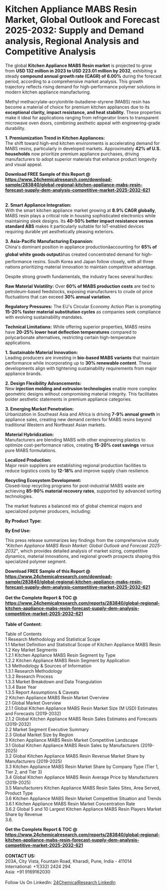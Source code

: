 <h1>Kitchen Appliance MABS Resin Market, Global Outlook and Forecast 2025-2032: Supply and Demand analysis, Regional Analysis and Competitive Analysis</h1><p>The global <strong>Kitchen Appliance MABS Resin market</strong> is projected to grow from <strong>USD 132 million in 2023 to USD 223.01 million by 2032</strong>, exhibiting a steady <strong>compound annual growth rate (CAGR) of 6.00%</strong> during the forecast period, according to a comprehensive market analysis. This growth trajectory reflects rising demand for high-performance polymer solutions in modern kitchen appliance manufacturing.</p><p>Methyl methacrylate-acrylonitrile-butadiene-styrene (MABS) resin has become a material of choice for premium kitchen appliances due to its <strong>exceptional clarity, impact resistance, and heat stability</strong>. These properties make it ideal for applications ranging from refrigerator liners to transparent microwave oven doors, combining aesthetic appeal with engineering-grade durability.</p><p><strong>1. Premiumization Trend in Kitchen Appliances:</strong><br>
The shift toward high-end kitchen environments is accelerating demand for MABS resins, particularly in developed markets. Approximately <strong>42% of U.S. households</strong> now prioritize premium appliance purchases, driving manufacturers to adopt superior materials that enhance product longevity and visual appeal.</p><div><b>Download FREE Sample of this Report @ 
            <a href="https://www.24chemicalresearch.com/download-sample/283840/global-regional-kitchen-appliance-mabs-resin-forecast-supply-dem-analysis-competitive-market-2025-2032-621">
            https://www.24chemicalresearch.com/download-sample/283840/global-regional-kitchen-appliance-mabs-resin-forecast-supply-dem-analysis-competitive-market-2025-2032-621</a></b></div><br><p><strong>2. Smart Appliance Integration:</strong><br>
With the smart kitchen appliance market growing at <strong>8.9% CAGR globally</strong>, MABS resin plays a critical role in housing sophisticated electronics while maintaining sleek designs. Its <strong>40-50% better impact resistance versus standard ABS</strong> makes it particularly suitable for IoT-enabled devices requiring durable yet aesthetically pleasing exteriors.</p><p><strong>3. Asia-Pacific Manufacturing Expansion:</strong><br>
China's dominant position in appliance productionâaccounting for <strong>65% of global white goods output</strong>âhas created concentrated demand for high-performance resins. South Korea and Japan follow closely, with all three nations prioritizing material innovation to maintain competitive advantage.</p><p>Despite strong growth fundamentals, the industry faces several hurdles:</p><p><strong>Raw Material Volatility:</strong> Over <strong>60% of MABS production costs</strong> are tied to petroleum-based feedstocks, exposing manufacturers to crude oil price fluctuations that can exceed <strong>30% annual variation</strong>.</p><p><strong>Regulatory Pressures:</strong> The EU's Circular Economy Action Plan is prompting <strong>15-20% faster material substitution cycles</strong> as companies seek compliance with evolving sustainability mandates.</p><p><strong>Technical Limitations:</strong> While offering superior properties, MABS resins have <strong>20-25% lower heat deflection temperatures</strong> compared to polycarbonate alternatives, restricting certain high-temperature applications.</p><p><strong>1. Sustainable Material Innovation:</strong><br>
Leading producers are investing in <strong>bio-based MABS variants</strong> that maintain performance while incorporating up to <strong>30% renewable content</strong>. These developments align with tightening sustainability requirements from major appliance brands.</p><p><strong>2. Design Flexibility Advancements:</strong><br>
New <strong>injection molding and extrusion technologies</strong> enable more complex geometric designs without compromising material integrity. This facilitates bolder aesthetic statements in premium appliance categories.</p><p><strong>3. Emerging Market Penetration:</strong><br>
Urbanization in Southeast Asia and Africa is driving <strong>7-9% annual growth</strong> in appliance sales, creating new demand centers for MABS resins beyond traditional Western and Northeast Asian markets.</p><p><strong>Material Hybridization:</strong><br>
	Manufacturers are blending MABS with other engineering plastics to optimize cost-performance ratios, creating <strong>15-20% cost savings</strong> versus pure MABS formulations.</p><p><strong>Localized Production:</strong><br>
	Major resin suppliers are establishing regional production facilities to reduce logistics costs by <strong>12-18%</strong> and improve supply chain resilience.</p><p><strong>Recycling Ecosystem Development:</strong><br>
	Closed-loop recycling programs for post-industrial MABS waste are achieving <strong>85-90% material recovery rates</strong>, supported by advanced sorting technologies.</p><p>The market features a balanced mix of global chemical majors and specialized polymer producers, including:</p><p><strong>By Product Type:</strong></p><p><strong>By End Use:</strong></p><p>This press release summarizes key findings from the comprehensive study <em>"Kitchen Appliance MABS Resin Market: Global Outlook and Forecast 2025-2032"</em>, which provides detailed analysis of market sizing, competitive dynamics, material innovations, and regional growth prospects shaping this specialized polymer segment.</p><div><b>Download FREE Sample of this Report @ 
            <a href="https://www.24chemicalresearch.com/download-sample/283840/global-regional-kitchen-appliance-mabs-resin-forecast-supply-dem-analysis-competitive-market-2025-2032-621">
            https://www.24chemicalresearch.com/download-sample/283840/global-regional-kitchen-appliance-mabs-resin-forecast-supply-dem-analysis-competitive-market-2025-2032-621</a></b></div><br><div><b>Get the Complete Report & TOC @ 
            <a href="https://www.24chemicalresearch.com/reports/283840/global-regional-kitchen-appliance-mabs-resin-forecast-supply-dem-analysis-competitive-market-2025-2032-621">
            https://www.24chemicalresearch.com/reports/283840/global-regional-kitchen-appliance-mabs-resin-forecast-supply-dem-analysis-competitive-market-2025-2032-621</a></b></div><br>
            <b>Table of Content:</b><p>Table of Contents<br />
1 Research Methodology and Statistical Scope<br />
1.1 Market Definition and Statistical Scope of Kitchen Appliance MABS Resin<br />
1.2 Key Market Segments<br />
1.2.1 Kitchen Appliance MABS Resin Segment by Type<br />
1.2.2 Kitchen Appliance MABS Resin Segment by Application<br />
1.3 Methodology & Sources of Information<br />
1.3.1 Research Methodology<br />
1.3.2 Research Process<br />
1.3.3 Market Breakdown and Data Triangulation<br />
1.3.4 Base Year<br />
1.3.5 Report Assumptions & Caveats<br />
2 Kitchen Appliance MABS Resin Market Overview<br />
2.1 Global Market Overview<br />
2.1.1 Global Kitchen Appliance MABS Resin Market Size (M USD) Estimates and Forecasts (2019-2032)<br />
2.1.2 Global Kitchen Appliance MABS Resin Sales Estimates and Forecasts (2019-2032)<br />
2.2 Market Segment Executive Summary<br />
2.3 Global Market Size by Region<br />
3 Kitchen Appliance MABS Resin Market Competitive Landscape<br />
3.1 Global Kitchen Appliance MABS Resin Sales by Manufacturers (2019-2025)<br />
3.2 Global Kitchen Appliance MABS Resin Revenue Market Share by Manufacturers (2019-2025)<br />
3.3 Kitchen Appliance MABS Resin Market Share by Company Type (Tier 1, Tier 2, and Tier 3)<br />
3.4 Global Kitchen Appliance MABS Resin Average Price by Manufacturers (2019-2025)<br />
3.5 Manufacturers Kitchen Appliance MABS Resin Sales Sites, Area Served, Product Type<br />
3.6 Kitchen Appliance MABS Resin Market Competitive Situation and Trends<br />
3.6.1 Kitchen Appliance MABS Resin Market Concentration Rate<br />
3.6.2 Global 5 and 10 Largest Kitchen Appliance MABS Resin Players Market Share by Revenue<br />
3.6.</p><div><b>Get the Complete Report & TOC @ 
            <a href="https://www.24chemicalresearch.com/reports/283840/global-regional-kitchen-appliance-mabs-resin-forecast-supply-dem-analysis-competitive-market-2025-2032-621">
            https://www.24chemicalresearch.com/reports/283840/global-regional-kitchen-appliance-mabs-resin-forecast-supply-dem-analysis-competitive-market-2025-2032-621</a></b></div><br><b>CONTACT US:</b><br>
            203A, City Vista, Fountain Road, Kharadi, Pune, India - 411014<br>
            International: +1(332) 2424 294<br>
            Asia: +91 9169162030 <br><br>
            Follow Us On LinkedIn: <a href="https://www.linkedin.com/company/24chemicalresearch/">24ChemicalResearch LinkedIn</a>